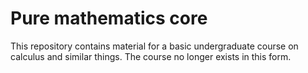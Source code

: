 # Pure mathematics core

This repository contains material for a basic undergraduate course on calculus and similar things.  The course no longer exists in this form.
